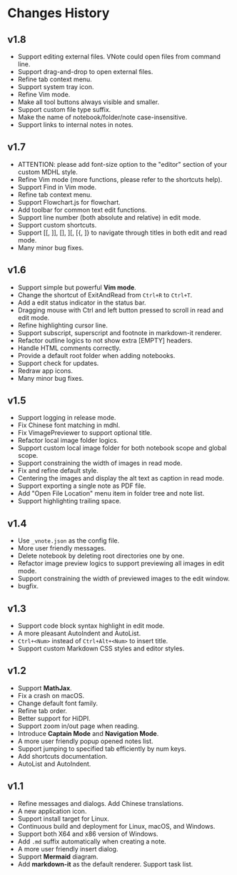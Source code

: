 # Changes History
## v1.8
- Support editing external files. VNote could open files from command line.
- Support drag-and-drop to open external files.
- Refine tab context menu.
- Support system tray icon.
- Refine Vim mode.
- Make all tool buttons always visible and smaller.
- Support custom file type suffix.
- Make the name of notebook/folder/note case-insensitive.
- Support links to internal notes in notes.

## v1.7
- ATTENTION: please add font-size option to the "editor" section of your custom MDHL style.
- Refine Vim mode (more functions, please refer to the shortcuts help).
- Support Find in Vim mode.
- Refine tab context menu.
- Support Flowchart.js for flowchart.
- Add toolbar for common text edit functions.
- Support line number (both absolute and relative) in edit mode.
- Support custom shortcuts.
- Support [[, ]], [], ][, [{, ]} to navigate through titles in both edit and read mode.
- Many minor bug fixes.

## v1.6
- Support simple but powerful **Vim mode**.
- Change the shortcut of ExitAndRead from `Ctrl+R` to `Ctrl+T`.
- Add a edit status indicator in the status bar.
- Dragging mouse with Ctrl and left button pressed to scroll in read and edit mode.
- Refine highlighting cursor line.
- Support subscript, superscript and footnote in markdown-it renderer.
- Refactor outline logics to not show extra [EMPTY] headers.
- Handle HTML comments correctly.
- Provide a default root folder when adding notebooks.
- Support check for updates.
- Redraw app icons.
- Many minor bug fixes.

## v1.5
- Support logging in release mode.
- Fix Chinese font matching in mdhl.
- Fix VimagePreviewer to support optional title.
- Refactor local image folder logics.
- Support custom local image folder for both notebook scope and global scope.
- Support constraining the width of images in read mode.
- Fix and refine default style.
- Centering the images and display the alt text as caption in read mode.
- Support exporting a single note as PDF file.
- Add "Open File Location" menu item in folder tree and note list.
- Support highlighting trailing space.

## v1.4
- Use `_vnote.json` as the config file.
- More user friendly messages.
- Delete notebook by deleting root directories one by one.
- Refactor image preview logics to support previewing all images in edit mode.
- Support constraining the width of previewed images to the edit window.
- bugfix.

## v1.3
- Support code block syntax highlight in edit mode.
- A more pleasant AutoIndent and AutoList.
- `Ctrl+<Num>` instead of `Ctrl+Alt+<Num>` to insert title.
- Support custom Markdown CSS styles and editor styles.

## v1.2
- Support **MathJax**.
- Fix a crash on macOS.
- Change default font family.
- Refine tab order.
- Better support for HiDPI.
- Support zoom in/out page when reading.
- Introduce **Captain Mode** and **Navigation Mode**.
- A more user friendly popup opened notes list.
- Support jumping to specified tab efficiently by num keys.
- Add shortcuts documentation.
- AutoList and AutoIndent.

## v1.1
- Refine messages and dialogs. Add Chinese translations.
- A new application icon.
- Support install target for Linux.
- Continuous build and deployment for Linux, macOS, and Windows.
- Support both X64 and x86 version of Windows.
- Add `.md` suffix automatically when creating a note.
- A more user friendly insert dialog.
- Support **Mermaid** diagram.
- Add **markdown-it** as the default renderer. Support task list.

